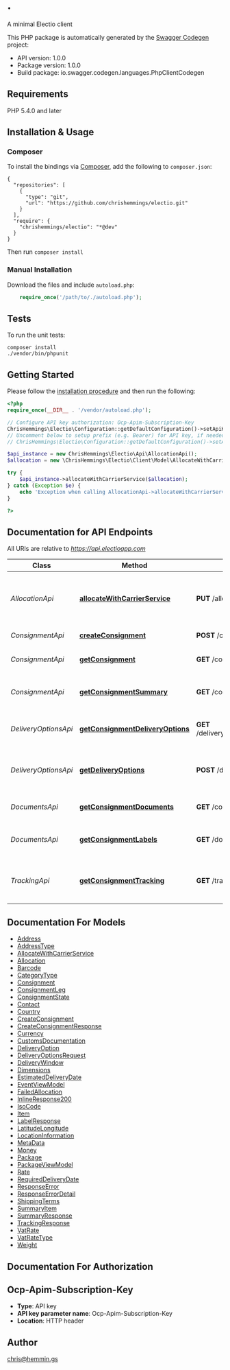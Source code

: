 # .
A minimal Electio client

This PHP package is automatically generated by the [Swagger Codegen](https://github.com/swagger-api/swagger-codegen) project:

- API version: 1.0.0
- Package version: 1.0.0
- Build package: io.swagger.codegen.languages.PhpClientCodegen

## Requirements

PHP 5.4.0 and later

## Installation & Usage
### Composer

To install the bindings via [Composer](http://getcomposer.org/), add the following to `composer.json`:

```
{
  "repositories": [
    {
      "type": "git",
      "url": "https://github.com/chrishemmings/electio.git"
    }
  ],
  "require": {
    "chrishemmings/electio": "*@dev"
  }
}
```

Then run `composer install`

### Manual Installation

Download the files and include `autoload.php`:

```php
    require_once('/path/to/./autoload.php');
```

## Tests

To run the unit tests:

```
composer install
./vendor/bin/phpunit
```

## Getting Started

Please follow the [installation procedure](#installation--usage) and then run the following:

```php
<?php
require_once(__DIR__ . '/vendor/autoload.php');

// Configure API key authorization: Ocp-Apim-Subscription-Key
ChrisHemmings\Electio\Configuration::getDefaultConfiguration()->setApiKey('Ocp-Apim-Subscription-Key', 'YOUR_API_KEY');
// Uncomment below to setup prefix (e.g. Bearer) for API key, if needed
// ChrisHemmings\Electio\Configuration::getDefaultConfiguration()->setApiKeyPrefix('Ocp-Apim-Subscription-Key', 'Bearer');

$api_instance = new ChrisHemmings\Electio\Api\AllocationApi();
$allocation = new \ChrisHemmings\Electio\Client\Model\AllocateWithCarrierService(); // \ChrisHemmings\Electio\Client\Model\AllocateWithCarrierService | Consignment to create

try {
    $api_instance->allocateWithCarrierService($allocation);
} catch (Exception $e) {
    echo 'Exception when calling AllocationApi->allocateWithCarrierService: ', $e->getMessage(), PHP_EOL;
}

?>
```

## Documentation for API Endpoints

All URIs are relative to *https://api.electioapp.com*

Class | Method | HTTP request | Description
------------ | ------------- | ------------- | -------------
*AllocationApi* | [**allocateWithCarrierService**](docs/Api/AllocationApi.md#allocatewithcarrierservice) | **PUT** /allocation/allocateWithCarrierService | Allocate a consignment to a specified delivery service
*ConsignmentApi* | [**createConsignment**](docs/Api/ConsignmentApi.md#createconsignment) | **POST** /consignments | Create a consignment
*ConsignmentApi* | [**getConsignment**](docs/Api/ConsignmentApi.md#getconsignment) | **GET** /consignments/{consignmentReference} | Fetch a consignment by reference
*ConsignmentApi* | [**getConsignmentSummary**](docs/Api/ConsignmentApi.md#getconsignmentsummary) | **GET** /consignments/summary | Fetch a summary of consignment statuses
*DeliveryOptionsApi* | [**getConsignmentDeliveryOptions**](docs/Api/DeliveryOptionsApi.md#getconsignmentdeliveryoptions) | **GET** /deliveryoptions/consignment/{consignmentReference} | Fetch delivery options for a consignment
*DeliveryOptionsApi* | [**getDeliveryOptions**](docs/Api/DeliveryOptionsApi.md#getdeliveryoptions) | **POST** /deliveryoptions | Get delivery options for passed consignment details
*DocumentsApi* | [**getConsignmentDocuments**](docs/Api/DocumentsApi.md#getconsignmentdocuments) | **GET** /consignments/docs/{consignmentReference} | Fetch customs documents
*DocumentsApi* | [**getConsignmentLabels**](docs/Api/DocumentsApi.md#getconsignmentlabels) | **GET** /documents/labels/{consignmentReference} | Fetch labels for a specified consignment
*TrackingApi* | [**getConsignmentTracking**](docs/Api/TrackingApi.md#getconsignmenttracking) | **GET** /tracking/{consignmentReference} | Fetch tracking information for given reference


## Documentation For Models

 - [Address](docs/Model/Address.md)
 - [AddressType](docs/Model/AddressType.md)
 - [AllocateWithCarrierService](docs/Model/AllocateWithCarrierService.md)
 - [Allocation](docs/Model/Allocation.md)
 - [Barcode](docs/Model/Barcode.md)
 - [CategoryType](docs/Model/CategoryType.md)
 - [Consignment](docs/Model/Consignment.md)
 - [ConsignmentLeg](docs/Model/ConsignmentLeg.md)
 - [ConsignmentState](docs/Model/ConsignmentState.md)
 - [Contact](docs/Model/Contact.md)
 - [Country](docs/Model/Country.md)
 - [CreateConsignment](docs/Model/CreateConsignment.md)
 - [CreateConsignmentResponse](docs/Model/CreateConsignmentResponse.md)
 - [Currency](docs/Model/Currency.md)
 - [CustomsDocumentation](docs/Model/CustomsDocumentation.md)
 - [DeliveryOption](docs/Model/DeliveryOption.md)
 - [DeliveryOptionsRequest](docs/Model/DeliveryOptionsRequest.md)
 - [DeliveryWindow](docs/Model/DeliveryWindow.md)
 - [Dimensions](docs/Model/Dimensions.md)
 - [EstimatedDeliveryDate](docs/Model/EstimatedDeliveryDate.md)
 - [EventViewModel](docs/Model/EventViewModel.md)
 - [FailedAllocation](docs/Model/FailedAllocation.md)
 - [InlineResponse200](docs/Model/InlineResponse200.md)
 - [IsoCode](docs/Model/IsoCode.md)
 - [Item](docs/Model/Item.md)
 - [LabelResponse](docs/Model/LabelResponse.md)
 - [LatitudeLongitude](docs/Model/LatitudeLongitude.md)
 - [LocationInformation](docs/Model/LocationInformation.md)
 - [MetaData](docs/Model/MetaData.md)
 - [Money](docs/Model/Money.md)
 - [Package](docs/Model/Package.md)
 - [PackageViewModel](docs/Model/PackageViewModel.md)
 - [Rate](docs/Model/Rate.md)
 - [RequiredDeliveryDate](docs/Model/RequiredDeliveryDate.md)
 - [ResponseError](docs/Model/ResponseError.md)
 - [ResponseErrorDetail](docs/Model/ResponseErrorDetail.md)
 - [ShippingTerms](docs/Model/ShippingTerms.md)
 - [SummaryItem](docs/Model/SummaryItem.md)
 - [SummaryResponse](docs/Model/SummaryResponse.md)
 - [TrackingResponse](docs/Model/TrackingResponse.md)
 - [VatRate](docs/Model/VatRate.md)
 - [VatRateType](docs/Model/VatRateType.md)
 - [Weight](docs/Model/Weight.md)


## Documentation For Authorization


## Ocp-Apim-Subscription-Key

- **Type**: API key
- **API key parameter name**: Ocp-Apim-Subscription-Key
- **Location**: HTTP header


## Author

chris@hemmin.gs


